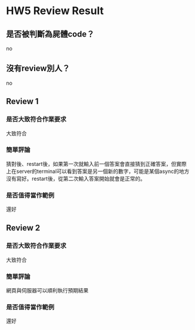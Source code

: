 



# HW5 Review Result

## 是否被判斷為屍體code？


no
## 沒有review別人？


no
## Review 1

### 是否大致符合作業要求


大致符合
### 簡單評論


猜對後、restart後，如果第一次就輸入前一個答案會直接猜到正確答案，但實際上在server的terminal可以看到答案是另一個新的數字，可能是某個async的地方沒有寫好。restart後，從第二次輸入答案開始就會是正常的。
### 是否值得當作範例


還好
## Review 2

### 是否大致符合作業要求


大致符合
### 簡單評論


網頁與伺服器可以順利執行預期結果
### 是否值得當作範例


還好
